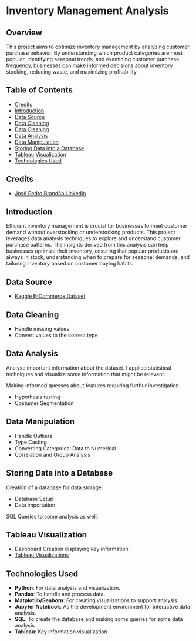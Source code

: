 # Inventory Management Analysis

## Overview

This project aims to optimize inventory management by analyzing customer purchase behavior. By understanding which product categories are most popular, identifying seasonal trends, and examining customer purchase frequency, businesses can make informed decisions about inventory stocking, reducing waste, and maximizing profitability.

## Table of Contents

- [Credits](#Credits)
- [Introduction](#Introduction)
- [Data Source](#Data-Source)
- [Data Cleaning](#Data-Cleaning)
- [Data Cleaning](#Data-Cleaning)
- [Data Analysis](#Data-Analysis)
- [Data Manipulation](#Data-Manipulation)
- [Storing Data into a Database](#Storing-Data-into-a-Database)
- [Tableau Visualization](#Tableau-Visualization)
- [Technologies Used](#Technologies-Used)

## Credits

- [José Pedro Brandão Linkedin](https://www.linkedin.com/in/josepedrobrandao/)

## Introduction

Efficient inventory management is crucial for businesses to meet customer demand without overstocking or understocking products. This project leverages data analysis techniques to explore and understand customer purchase patterns. The insights derived from this analysis can help businesses optimize their inventory, ensuring that popular products are always in stock, understanding when to prepare for seasonal demands, and tailoring inventory based on customer buying habits.

## Data Source

- [Kaggle E-Commerce Dataset](https://www.kaggle.com/datasets/khanghunhnguyntrng/football-players-transfer-fee-prediction-dataset)

## Data Cleaning

- Handle missing values
- Convert values to the correct type

## Data Analysis

Analyse important information about the dataset. I applied statistical techniques and visualize some information that might be relevant.

Making informed guesses about features requiring furthur investigation.

  - Hypothesis testing
  - Costumer Segmentation

## Data Manipulation

- Handle Outliers
- Type Casting
- Converting Categorical Data to Numerical
- Correlation and Group Analysis

## Storing Data into a Database

Creation of a database for data storage:
  - Database Setup
  - Data importation

SQL Queries to some analysis as well.

## Tableau Visualization

- Dashboard Creation displaying key information
- [Tableau Visualizations](https://public.tableau.com/app/profile/jose.pedro.brandao/vizzes)

## Technologies Used

- **Python**: For data analysis and visualization.
- **Pandas**: To handle and process data.
- **Matplotlib/Seaborn**: For creating visualizations to support analysis.
- **Jupyter Notebook**: As the development environment for interactive data analysis.
- **SQL**: To create the database and making some queries for some data analysis
- **Tableau**: Key information visualization
